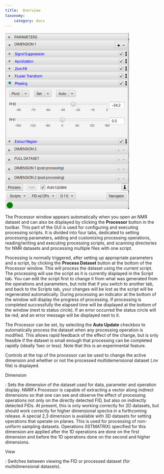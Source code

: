 ```yaml
---
title:  Overview
taxonomy:
    category: docs
---
```



![Processor](images/processor.png)

The Processor window appears automatically when you open an NMR dataset and can also be displayed by clicking the **Processor** button in the toolbar. This part of the GUI is used for configuring and executing processing scripts. It is divided into four tabs, dedicated to setting processing parameters, adding and customizing processing operations, reading/writing and executing processing scripts, and scanning directories for NMR datasets and processing multiple files with one script. 

Processing is normally triggered, after setting up appropriate parameters and a script, by clicking the **Process Dataset** button at the bottom of the Processor window.  This will process the dataset using the current script. The processing will use the script as it is currently displayed in the Script tab. You can edit the script first to change it from what was generated from the operations and parameters, but note that if you switch to another tab, and back to the Scripts tab, your changes will be lost as the script will be regenerated automatically. During processing an indicator at the bottom of the window will display the progress of processing.  If processing is completed successfully the elapsed time will be displayed at the bottom of the window (next to status circle).  If an error occurred the status circle will be red, and an error message will be displayed next to it.

The Processor can be set, by selecting the **Auto Update** checkbox to automatically process the dataset when any processing operation is modified.  This allows rapid feedback of the effect of the change, but is only feasible if the dataset is small enough that processing can be completed rapidly (ideally 1sec or less).  Note that this is an experimental feature.

Controls at the top of the processor can be used to change the active dimension and whether or not the processed multidemensional dataset (.nv file) is displayed.

Dimension

:    Sets the dimension of the dataset used for data, parameter and operation display. NMRFx Processor is capable of extracting a vector along indirect dimensions so that one can see and observe the effect of processing operations not only on the directly detected FID, but also on indirectly detected FIDs. At present, this is only working correctly for 2D datasets, but should work correctly for higher dimensional spectra in a forthcoming release. A special 2,3 dimension is available with 3D datasets for setting operations that operate on planes. This is used for processing of non-uniform sampling datasets. Operations (ISTMATRIX) specified for this dimension are applied after the 1D operations are done on the first dimension and before the 1D operations done on the second and higher dimensions.

View

:    Switches between viewing the FID or processed dataset (for multidimensional datasets).
